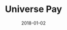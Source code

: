 ---
layout: site
title: "Universe Pay"
date: 2018-01-02
categories: [community]
version: 1.3.0
major: 1
minor: 3
patch: 0
slug: universe-pay
link: http://universepay.com/
submitter: lpolepeddi
permalink: /sites/:slug
---